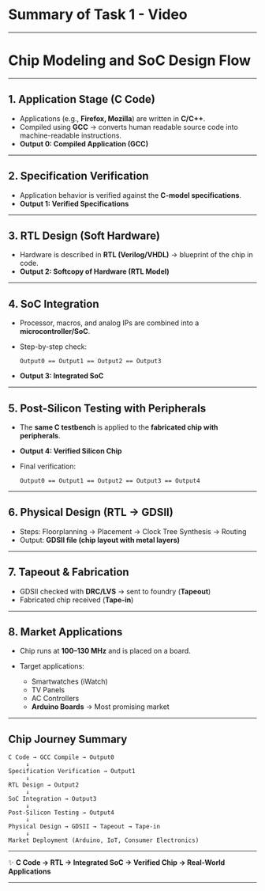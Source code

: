 # Summary of Task 1 - Video

---

#  Chip Modeling and SoC Design Flow
---
 
## 1. Application Stage (C Code)
 
* Applications (e.g., **Firefox, Mozilla**) are written in **C/C++**.
* Compiled using **GCC** → converts human readable source code into machine-readable instructions.
* **Output 0: Compiled Application (GCC)**

---

## 2. Specification Verification

* Application behavior is verified against the **C-model specifications**.
* **Output 1: Verified Specifications**

---

## 3. RTL Design (Soft Hardware)

* Hardware is described in **RTL (Verilog/VHDL)** → blueprint of the chip in code.
* **Output 2: Softcopy of Hardware (RTL Model)**

---

## 4. SoC Integration

* Processor, macros, and analog IPs are combined into a **microcontroller/SoC**.
* Step-by-step check:

  ```
  Output0 == Output1 == Output2 == Output3
  ```
* **Output 3: Integrated SoC**

---

## 5. Post-Silicon Testing with Peripherals

* The **same C testbench** is applied to the **fabricated chip with peripherals**.
* **Output 4: Verified Silicon Chip**
* Final verification:

  ```
  Output0 == Output1 == Output2 == Output3 == Output4
  ```

---

## 6. Physical Design (RTL → GDSII)

* Steps: Floorplanning → Placement → Clock Tree Synthesis → Routing
* Output: **GDSII file (chip layout with metal layers)**

---

## 7. Tapeout & Fabrication

* GDSII checked with **DRC/LVS** → sent to foundry (**Tapeout**)
* Fabricated chip received (**Tape-in**)

---

## 8. Market Applications

* Chip runs at **100–130 MHz** and is placed on a board.
* Target applications:

  *  Smartwatches (iWatch)
  *  TV Panels
  *  AC Controllers
  *  **Arduino Boards** →  Most promising market

---

## Chip Journey Summary

```
C Code → GCC Compile → Output0
     ↓
Specification Verification → Output1
     ↓
RTL Design → Output2
     ↓
SoC Integration → Output3
     ↓
Post-Silicon Testing → Output4
     ↓
Physical Design → GDSII → Tapeout → Tape-in
     ↓
Market Deployment (Arduino, IoT, Consumer Electronics)
```
---

✨ **C Code → RTL → Integrated SoC → Verified Chip → Real-World Applications**

---

